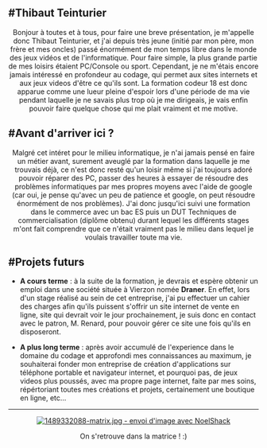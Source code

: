 #Thibaut Teinturier
-------------------------------------
<p align="center"> Bonjour à toutes et à tous, pour faire une breve présentation, je m'appelle donc Thibaut Teinturier, et j'ai depuis très jeune (initié par mon père, mon frère et mes oncles) passé énormément de mon temps libre dans le monde des jeux vidéos et de l'informatique. Pour faire simple, la plus grande partie de mes loisirs étaient PC/Console ou sport. Cependant, je ne m'étais encore jamais intéressé en profondeur au codage, qui permet aux sites internets et aux jeux videos d'être ce qu'ils sont. La formation codeur 18 est donc apparue comme une lueur pleine d'espoir lors d'une période de ma vie pendant laquelle je ne savais plus trop où je me dirigeais, je vais enfin pouvoir faire quelque chose qui me plait vraiment et me motive.</p>

#Avant d'arriver ici ? 
--------------------------------
<p align="center"> Malgré cet intéret pour le milieu informatique, je n'ai jamais pensé en faire un métier avant, surement aveuglé par la formation dans laquelle je me trouvais déjà, ce n'est donc resté qu'un loisir même si j'ai toujours adoré pouvoir réparer des PC, passer des heures à essayer de résoudre des problèmes informatiques par mes propres moyens avec l'aide de google (car oui, je pense qu'avec un peu de patience et google, on peut résoudre énormément de nos problèmes).
J'ai donc jusqu'ici suivi une formation dans le commerce avec un bac ES puis un DUT Techniques de commercialisation (diplôme obtenu) durant lequel les différents stages m'ont fait comprendre que ce n'était vraiment pas le milieu dans lequel je voulais travailler toute ma vie. </p>

#Projets futurs
------------------------------
* **A cours terme** : à la suite de la formation, je devrais et espère obtenir un emploi dans une société située à Vierzon nomée **Draner**. En effet, lors d'un stage réalisé au sein de cet entreprise, j'ai pu effectuer un cahier des charges afin qu'ils puissent s'offrir un site internet de vente en ligne, site qui devrait voir le jour prochainement, je suis donc en contact avec le patron, M. Renard, pour pouvoir gérer ce site une fois qu'ils en disposeront.

* **A plus long terme** : après avoir accumulé de l'experience dans le domaine du codage et approfondi mes connaissances au maximum, je souhaiterai fonder mon entreprise de création d'applications sur téléphone portable et navigateur internet, et pourquoi pas, de jeux videos plus poussés, avec ma propre page internet, faite par mes soins, répértoriant toutes mes créations et projets, certainement une boutique en ligne, etc...

--------------------------
<p align="center"><a href="https://www.noelshack.com/2017-10-1489332088-matrix.jpg"><img src="https://image.noelshack.com/minis/2017/10/1489332088-matrix.png" border="0" alt="1489332088-matrix.jpg - envoi d'image avec NoelShack" title="1489332088-matrix.jpg"/></a></p>
<p align="center"> On s'retrouve dans la matrice ! :) </p>




